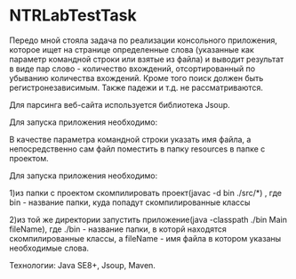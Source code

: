 # NTRLabTestTask

Передо мной стояла задача по реализации консольного приложения, которое ищет на странице определенные слова (указанные как параметр командной строки или взятые из файла)
и выводит результат в виде пар слово - количество вхождений, отсортированный по убыванию количества вхождений. Кроме того поиск должен быть регистронезависимым.
Также падежи и т.д. не рассматриваются.

Для парсинга веб-сайта используется библиотека Jsoup.

Для запуска приложения необходимо:
<p/>В качестве параметра командной строки указать имя файла, а непосредственно сам файл поместить в папку resources в папке с проектом.

Для запуска приложения необходимо:
<p/>1)из папки с проектом скомпилировать проект(javac -d bin ./src/*) , где bin - название папки, куда попадут скомпилированные классы
<p/>2)из той же директории запустить приложение(java -classpath ./bin Main fileName), где ./bin - название папки, в которй находятся скомпилированные классы, а fileName - имя файла
в котором указаны необходимые слова.

Технологии: Java SE8+, Jsoup, Maven.
